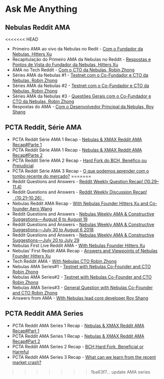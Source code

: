 # Ask Me Anything
## Nebulas Reddit AMA
<<<<<<< HEAD
- Primeiro AMA ao vivo da Nebulas no Redit - [Com o Fundador da Nebulas, Hitters Xu](https://medium.com/nebulasio/live-reddit-ama-with-nebulas-founder-hitters-xu-46e8f1a89fa)
- Recapitulação do Primeiro AMA da Nebulas no Reddit - [Respostas e Pontos de Vista do Fundador da Nebulas, Hitters Xu](http://medium.com/nebulasio/nebulas-first-reddit-ama-recap-3f5b75c26c9a)
- AMA no Tech Reddit - [Com o CTO da Nebulas, Robin Zhong](https://medium.com/nebulasio/tech-reddit-ama-ab0c87484773)
- Séries AMA da Nebulas #1 - [Testnet com o Co-Fundador e CTO da Nebulas, Robin Zhong](https://medium.com/nebulasio/nebulas-ama-series-1-testnet-e2b751fad48a)
- Séries AMA da Nebulas #2 - [Testnet com o Co-Fundador e CTO da Nebulas, Robin Zhong](https://medium.com/nebulasio/nebulas-ama-series-2-testnet-with-nebulas-co-founder-and-cto-robin-zhong-b54a1b33b85e)
- Séries AMA da Nebulas #3 - [Questões Gerais com o Co-Fundador e CTO da Nebulas, Robin Zhong](https://medium.com/nebulasio/nebulas-ama-series-3-general-question-with-nebulas-co-founder-and-cto-robin-zhong-329d01250e00)
- Respostas do AMA - [Com o Desenvolvedor Principal da Nebulas, Roy Shang](https://medium.com/nebulasio/answers-from-the-ama-with-nebulas-lead-core-developer-roy-shang-c4382ac09424)
## PCTA Reddit, Série AMA
- PCTA Reddit Série AMA 1 Recap - [Nebulas & XMAX Reddit AMA Recap#Parte 1](https://medium.com/nebulasio/nebulas-xmax-reddit-ama-recap-part-1-332ef8ab3f46)
- PCTA Reddit Série AMA 1 Recap - [Nebulas & XMAX Reddit AMA Recap#Parte 2](https://medium.com/nebulasio/nebulas-xmax-reddit-ama-recap-part-2-5f9275bf7ff7)
- PCTA Reddit Série AMA 2 Recap - [Hard Fork do BCH, Benéfico ou Prejudicial](https://medium.com/nebulasio/recap-of-pcta-reddit-ama-series-2-a02e811cd541)
- PCTA Reddit Série AMA 3 Recap - [O que podemos aprender com o tombo recente do mercado?](https://medium.com/nebulasio/what-can-we-learn-from-the-recent-market-crash-pcta-data-experts-shared-their-sharp-insights-b2570af36a58)
=======
- Reddit Questions and Answers - [Reddit Weekly Question Recap! (10.29–11.4)](https://medium.com/nebulasio/reddit-weekly-discussion-recap-10-29-11-4-53cb89a307ac)
- Reddit Questions and Answers - [Reddit Weekly Discussion Recap!（10.21–10.26）](https://medium.com/nebulasio/reddit-weekly-question-recap-10-21-10-26-1f827e0629ef)
- Nebulas Reddit AMA Recap - [With Nebulas Founder Hitters Xu and Co-founder Aero Wang](https://medium.com/nebulasio/nebulas-reddit-ama-recap-9553eadb69e6)
- Reddit Questions and Answers - [Nebulas Weekly AMA & Constructive Suggestions — August 6 to August 19](https://medium.com/nebulasio/nebulas-weekly-ama-constructive-suggestions-august-6-to-august-19-c33f992a51a8)
- Reddit Questions and Answers - [Nebulas Weekly AMA & Constructive Suggestions — July 30 to August 6 2018](https://medium.com/nebulasio/nebulas-weekly-ama-constructive-suggestions-july-30-to-august-6-2018-4805d5ab78ca)
- Reddit Questions and Answers - [Nebulas Weekly AMA & Constructive Suggestions — July 20 to July 29](https://medium.com/nebulasio/nebulas-weekly-ama-constructive-suggestions-july-20-to-july-29-5841c98db83b)
- Nebulas First Live Reddit AMA - [With Nebulas Founder Hitters Xu](https://medium.com/nebulasio/live-reddit-ama-with-nebulas-founder-hitters-xu-46e8f1a89fa)
- Nebulas’ First Reddit AMA Recap - [Answers and Viewpoints of Nebulas Founder Hitters Xu](https://medium.com/nebulasio/nebulas-first-reddit-ama-recap-3f5b75c26c9a)
- Tech Reddit AMA - [With Nebulas CTO Robin Zhong](https://medium.com/nebulasio/tech-reddit-ama-ab0c87484773)
- Nebulas AMA Series#1 - [Testnet with Nebulas Co-Founder and CTO Robin Zhong](https://medium.com/nebulasio/nebulas-ama-series-1-testnet-e2b751fad48a)
- Nebulas AMA Series#2 - [Testnet with Nebulas Co-Founder and CTO Robin Zhong](https://medium.com/nebulasio/nebulas-ama-series-2-testnet-with-nebulas-co-founder-and-cto-robin-zhong-b54a1b33b85e)
- Nebulas AMA Series#3 - [General Question with Nebulas Co-Founder and CTO Robin Zhong](https://medium.com/nebulasio/nebulas-ama-series-3-general-question-with-nebulas-co-founder-and-cto-robin-zhong-329d01250e00)
- Answers from AMA - [With Nebulas lead core developer Roy Shang](https://medium.com/nebulasio/answers-from-the-ama-with-nebulas-lead-core-developer-roy-shang-c4382ac09424)
## PCTA Reddit AMA Series
- PCTA Reddit AMA Series 1 Recap - [Nebulas & XMAX Reddit AMA Recap#Part 1](https://medium.com/nebulasio/nebulas-xmax-reddit-ama-recap-part-1-332ef8ab3f46)
- PCTA Reddit AMA Series 1 Recap - [Nebulas & XMAX Reddit AMA Recap#Part 2](https://medium.com/nebulasio/nebulas-xmax-reddit-ama-recap-part-2-5f9275bf7ff7)
- PCTA Reddit AMA Series 2 Recap - [BCH Hard Fork, Beneficial or Harmful](https://medium.com/nebulasio/recap-of-pcta-reddit-ama-series-2-a02e811cd541)
- PCTA Reddit AMA Series 3 Recap - [What can we learn from the recent market crash?](https://medium.com/nebulasio/what-can-we-learn-from-the-recent-market-crash-pcta-data-experts-shared-their-sharp-insights-b2570af36a58)
>>>>>>> 1ba63f7... update AMA series

